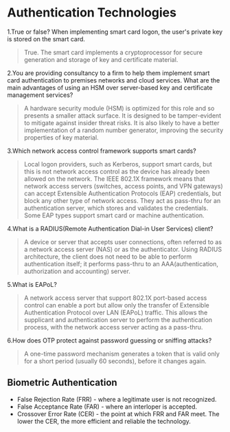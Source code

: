 # Authentication Technologies

1.True or false? When implementing smart card logon, the user's private key is stored on the smart card.

 > True. The smart card implements a cryptoprocessor for secure generation and storage of key and certificate material.

2.You are providing consultancy to a firm to help them implement smart card authentication to premises networks and cloud services. What are the main advantages of using an HSM over server-based key and certificate management services?

 > A hardware security module (HSM) is optimized for this role and so presents a smaller attack surface. It is designed to be tamper-evident to mitigate against insider threat risks. It is also likely to have a better implementation of a random number generator, improving the security properties of key material.

3.Which network access control framework supports smart cards?

 > Local logon providers, such as Kerberos, support smart cards, but this is not network access control as the device has already been allowed on the network. The IEEE 802.1X framework means that network access servers (switches, access points, and VPN gateways) can accept Extensible Authentication Protocols (EAP) credentials, but block any other type of network access. They act as pass-thru for an authentication server, which stores and validates the credentials. Some EAP types support smart card or machine authentication.

4.What is a RADIUS(Remote Authentication Dial-in User Services) client?

 > A device or server that accepts user connections, often referred to as a network access server (NAS) or as the authenticator. Using RADIUS architecture, the client does not need to be able to perform authentication itself; it performs pass-thru to an AAA(authentication, authorization and accounting) server.

 5.What is EAPoL?

 > A network access server that support 802.1X port-based access control can enable a port but allow only the transfer of Extensible Authentication Protocol over LAN (EAPoL) traffic. This allows the supplicant and authentication server to perform the authentication process, with the network access server acting as a pass-thru.

6.How does OTP protect against password guessing or sniffing attacks?

 > A one-time password mechanism generates a token that is valid only for a short period (usually 60 seconds), before it changes again.


## Biometric Authentication

 - False Rejection Rate (FRR) - where a legitimate user is not recognized.
 - False Acceptance Rate (FAR) - where an interloper is accepted. 
 - Crossover Error Rate (CER) - the point at which FRR and FAR meet. The lower the CER, the more efficient and reliable the technology.
